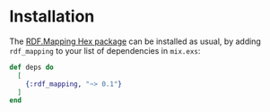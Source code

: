 # Installation

The [RDF.Mapping Hex package](https://hex.pm/packages/rdf_mapping) can be installed as usual, by adding `rdf_mapping` to your list of dependencies in `mix.exs`:

```elixir
def deps do
  [
    {:rdf_mapping, "~> 0.1"}
  ]
end
```
